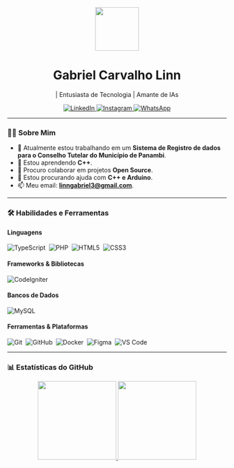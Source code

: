 <div id="header" align="center">
  <img src="https://media.giphy.com/media/v1.Y2lkPTc5MGI3NjExdGRnNGRmOTB5MmdnaTdyems0ZnR4d2RhMG1lY25vZzNsZ2VvbDVobCZlcD12MV9naWZzX3NlYXJjaCZjdD1n/Ws6T5PN7wHv3cY8xy8/giphy.gif" width="100"/>
  <h1>Gabriel Carvalho Linn</h1>
  <p>| Entusiasta de Tecnologia | Amante de IAs</p>
  
  <div id="social-media" align="center">
    <a href="https://www.linkedin.com/in/gabriellinn" target="_blank">
      <img src="https://img.shields.io/badge/LinkedIn-0077B5?style=for-the-badge&logo=linkedin&logoColor=white" alt="LinkedIn"/>
    </a>
    <a href="https://www.instagram.com/gabcl" target="_blank">
      <img src="https://img.shields.io/badge/Instagram-E4405F?style=for-the-badge&logo=instagram&logoColor=white" alt="Instagram"/>
    </a>
    <a href="https://wa.me/5555996946578" target="_blank">
      <img src="https://img.shields.io/badge/WhatsApp-25D366?style=for-the-badge&logo=whatsapp&logoColor=white" alt="WhatsApp"/>
    </a>
  </div>
</div>

---

### 👨‍💻 Sobre Mim

- 🔭 Atualmente estou trabalhando em um **Sistema de Registro de dados para o Conselho Tutelar do Município de Panambi**.
- 🌱 Estou aprendendo **C++**.
- 👯 Procuro colaborar em projetos **Open Source**.
- 🤔 Estou procurando ajuda com **C++ e Arduino**.
- 📫 Meu email: **linngabriel3@gmail.com**.


---

### 🛠️ Habilidades e Ferramentas

<div align="left">
  <h4>Linguagens</h4>
  <img src="https://img.shields.io/badge/TypeScript-3178C6?style=for-the-badge&logo=typescript&logoColor=white" alt="TypeScript"/>&nbsp;
  <img src="https://img.shields.io/badge/PHP-777BB4?style=for-the-badge&logo=php&logoColor=white" alt="PHP"/>&nbsp;
  <img src="https://img.shields.io/badge/HTML5-E34F26?style=for-the-badge&logo=html5&logoColor=white" alt="HTML5"/>&nbsp;
  <img src="https://img.shields.io/badge/CSS3-1572B6?style=for-the-badge&logo=css3&logoColor=white" alt="CSS3"/>
  <br>
  
  <h4>Frameworks & Bibliotecas</h4>
  <img src="https://img.shields.io/badge/codeigniter-EF4223?style=for-the-badge&logo=codeigniter&logoColor=white" alt="CodeIgniter"/>
  <br>
  
  <h4>Bancos de Dados</h4>
  <img src="https://img.shields.io/badge/MySQL-4479A1?style=for-the-badge&logo=mysql&logoColor=white" alt="MySQL"/>
  <br>
  
  <h4>Ferramentas & Plataformas</h4>
  <img src="https://img.shields.io/badge/Git-F05032?style=for-the-badge&logo=git&logoColor=white" alt="Git"/>&nbsp;
  <img src="https://img.shields.io/badge/GitHub-181717?style=for-the-badge&logo=github&logoColor=white" alt="GitHub"/>&nbsp;
  <img src="https://img.shields.io/badge/Docker-2496ED?style=for-the-badge&logo=docker&logoColor=white" alt="Docker"/>&nbsp;
  <img src="https://img.shields.io/badge/Figma-F24E1E?style=for-the-badge&logo=figma&logoColor=white" alt="Figma"/>&nbsp;
  <img src="https://img.shields.io/badge/VS_Code-007ACC?style=for-the-badge&logo=visual-studio-code&logoColor=white" alt="VS Code"/>
</div>

---

### 📊 Estatísticas do GitHub

<div align="center">
  <a href="https://github.com/gabriellinn">
    <img height="180em" src="https://github-readme-stats.vercel.app/api?username=gabriellinn&show_icons=true&theme=dracula&include_all_commits=true&count_private=true"/>
    <img height="180em" src="https://github-readme-stats.vercel.app/api/top-langs/?username=gabriellinn&layout=compact&langs_count=7&theme=dracula"/>
  </a>
</div>

